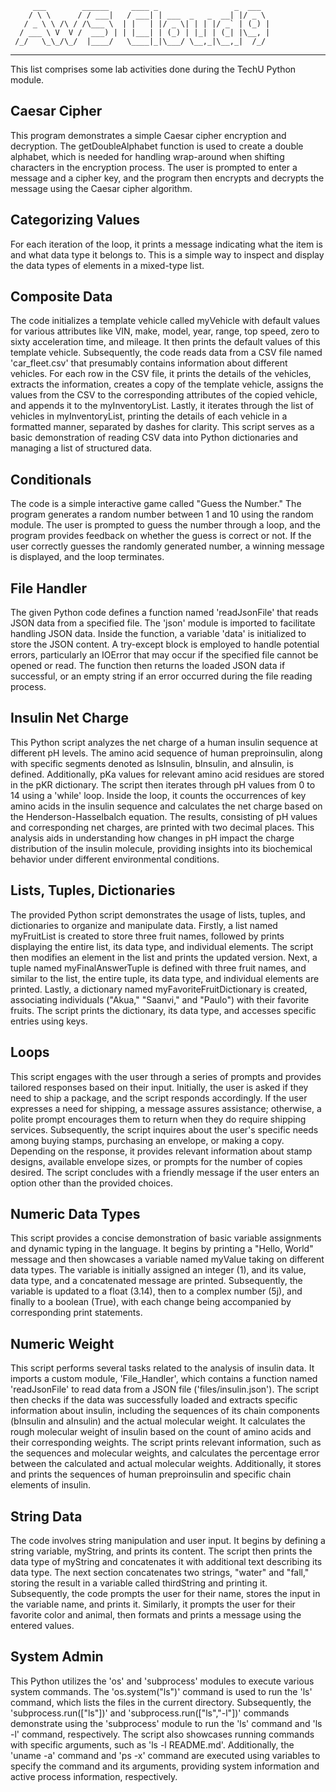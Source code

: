          ___        ______     ____ _                 _  ___  
        / \ \      / / ___|   / ___| | ___  _   _  __| |/ _ \ 
       / _ \ \ /\ / /\___ \  | |   | |/ _ \| | | |/ _` | (_) |
      / ___ \ V  V /  ___) | | |___| | (_) | |_| | (_| |\__, |
     /_/   \_\_/\_/  |____/   \____|_|\___/ \__,_|\__,_|  /_/ 
 ----------------------------------------------------------------- 

This list comprises some lab activities done during the TechU Python module. 

## Caesar Cipher 
This program demonstrates a simple Caesar cipher encryption and decryption. The getDoubleAlphabet function is used to create a double alphabet, which is needed for handling wrap-around when shifting characters in the encryption process. The user is prompted to enter a message and a cipher key, and the program then encrypts and decrypts the message using the Caesar cipher algorithm.

## Categorizing Values
For each iteration of the loop, it prints a message indicating what the item is and what data type it belongs to. This is a simple way to inspect and display the data types of elements in a mixed-type list.

## Composite Data
The code initializes a template vehicle called myVehicle with default values for various attributes like VIN, make, model, year, range, top speed, zero to sixty acceleration time, and mileage. It then prints the default values of this template vehicle. Subsequently, the code reads data from a CSV file named 'car_fleet.csv' that presumably contains information about different vehicles. For each row in the CSV file, it prints the details of the vehicles, extracts the information, creates a copy of the template vehicle, assigns the values from the CSV to the corresponding attributes of the copied vehicle, and appends it to the myInventoryList. Lastly, it iterates through the list of vehicles in myInventoryList, printing the details of each vehicle in a formatted manner, separated by dashes for clarity. This script serves as a basic demonstration of reading CSV data into Python dictionaries and managing a list of structured data.

## Conditionals
The code is a simple interactive game called "Guess the Number." The program generates a random number between 1 and 10 using the random module. The user is prompted to guess the number through a loop, and the program provides feedback on whether the guess is correct or not. If the user correctly guesses the randomly generated number, a winning message is displayed, and the loop terminates. 

## File Handler
The given Python code defines a function named 'readJsonFile' that reads JSON data from a specified file. The 'json' module is imported to facilitate handling JSON data. Inside the function, a variable 'data' is initialized to store the JSON content. A try-except block is employed to handle potential errors, particularly an IOError that may occur if the specified file cannot be opened or read. The function then returns the loaded JSON data if successful, or an empty string if an error occurred during the file reading process.

## Insulin Net Charge
This Python script analyzes the net charge of a human insulin sequence at different pH levels. The amino acid sequence of human preproinsulin, along with specific segments denoted as lsInsulin, bInsulin, and aInsulin, is defined. Additionally, pKa values for relevant amino acid residues are stored in the pKR dictionary. The script then iterates through pH values from 0 to 14 using a 'while' loop. Inside the loop, it counts the occurrences of key amino acids in the insulin sequence and calculates the net charge based on the Henderson-Hasselbalch equation. The results, consisting of pH values and corresponding net charges, are printed with two decimal places. This analysis aids in understanding how changes in pH impact the charge distribution of the insulin molecule, providing insights into its biochemical behavior under different environmental conditions.

## Lists, Tuples, Dictionaries
The provided Python script demonstrates the usage of lists, tuples, and dictionaries to organize and manipulate data. Firstly, a list named myFruitList is created to store three fruit names, followed by prints displaying the entire list, its data type, and individual elements. The script then modifies an element in the list and prints the updated version. Next, a tuple named myFinalAnswerTuple is defined with three fruit names, and similar to the list, the entire tuple, its data type, and individual elements are printed. Lastly, a dictionary named myFavoriteFruitDictionary is created, associating individuals ("Akua," "Saanvi," and "Paulo") with their favorite fruits. The script prints the dictionary, its data type, and accesses specific entries using keys.

## Loops
This script engages with the user through a series of prompts and provides tailored responses based on their input. Initially, the user is asked if they need to ship a package, and the script responds accordingly. If the user expresses a need for shipping, a message assures assistance; otherwise, a polite prompt encourages them to return when they do require shipping services. Subsequently, the script inquires about the user's specific needs among buying stamps, purchasing an envelope, or making a copy. Depending on the response, it provides relevant information about stamp designs, available envelope sizes, or prompts for the number of copies desired. The script concludes with a friendly message if the user enters an option other than the provided choices.

## Numeric Data Types
This script provides a concise demonstration of basic variable assignments and dynamic typing in the language. It begins by printing a "Hello, World" message and then showcases a variable named myValue taking on different data types. The variable is initially assigned an integer (1), and its value, data type, and a concatenated message are printed. Subsequently, the variable is updated to a float (3.14), then to a complex number (5j), and finally to a boolean (True), with each change being accompanied by corresponding print statements. 

## Numeric Weight
This script performs several tasks related to the analysis of insulin data. It imports a custom module, 'File_Handler', which contains a function named 'readJsonFile' to read data from a JSON file ('files/insulin.json'). The script then checks if the data was successfully loaded and extracts specific information about insulin, including the sequences of its chain components (bInsulin and aInsulin) and the actual molecular weight. It calculates the rough molecular weight of insulin based on the count of amino acids and their corresponding weights. The script prints relevant information, such as the sequences and molecular weights, and calculates the percentage error between the calculated and actual molecular weights. Additionally, it stores and prints the sequences of human preproinsulin and specific chain elements of insulin.

## String Data
The code involves string manipulation and user input. It begins by defining a string variable, myString, and prints its content. The script then prints the data type of myString and concatenates it with additional text describing its data type. The next section concatenates two strings, "water" and "fall," storing the result in a variable called thirdString and printing it. Subsequently, the code prompts the user for their name, stores the input in the variable name, and prints it. Similarly, it prompts the user for their favorite color and animal, then formats and prints a message using the entered values. 

## System Admin
This Python utilizes the 'os' and 'subprocess' modules to execute various system commands. The 'os.system("ls")' command is used to run the 'ls' command, which lists the files in the current directory. Subsequently, the 'subprocess.run(["ls"])' and 'subprocess.run(["ls","-l"])' commands demonstrate using the 'subprocess' module to run the 'ls' command and 'ls -l' command, respectively. The script also showcases running commands with specific arguments, such as 'ls -l README.md'. Additionally, the 'uname -a' command and 'ps -x' command are executed using variables to specify the command and its arguments, providing system information and active process information, respectively.

